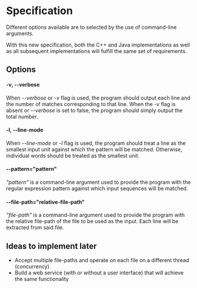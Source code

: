 # Specification

Different options available are to selected by the use of command-line arguments.

With this new specification, both the C++ and Java implementations as well as all
subsequent implementations will fulfill the same set of requirements.

## Options

#### -v, --verbose
When *--verbose* or *-v* flag is used, the program should output each line 
and the number of matches corresponding to that line. When the *-v* flag is absent
or *--verbose* is set to false, the program should simply output the total number.

#### -l, --line-mode
When *--line-mode* or *-l* flag is used, the program should treat a line as the
smallest input unit against which the pattern will be matched. Otherwise, individual 
words should be treated as the smallest unit.

#### --pattern="pattern"
*"pattern"* is a command-line argument used to provide the program with the regular
expression pattern against which input sequences will be matched.

#### --file-path="relative-file-path"
*"file-path"* is a command-line argument used to provide the program with the relative
file-path of the file to be used as the input. Each line will be extracted from said file.

## Ideas to implement later
- Accept multiple file-paths and operate on each file on a different thread (concurrency)
- Build a web service (with or without a user interface) that will achieve the same 
functionality 
